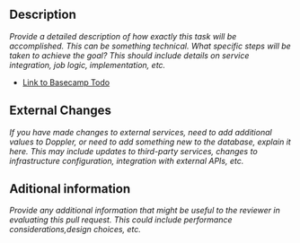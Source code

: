 ## Description

_Provide a detailed description of how exactly this task will be accomplished. This can be something technical. What specific steps will be taken to achieve the goal? This should include details on service integration, job logic, implementation, etc._

- [Link to Basecamp Todo](https://3.basecamp.com/3105655/projects)

## External Changes

_If you have made changes to external services, need to add additional values to Doppler, or need to add something new to the database, explain it here. This may include updates to third-party services, changes to infrastructure configuration, integration with external APIs, etc._

## Aditional information

_Provide any additional information that might be useful to the reviewer in evaluating this pull request. This could include performance considerations,design choices, etc._
